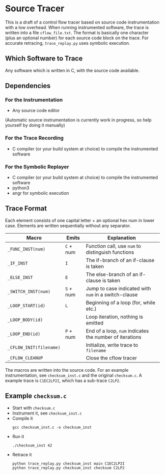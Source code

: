# Source Tracer

This is a draft of a control flow tracer based on source code instrumentation with a low overhead.
When running instrumented software, the trace is written into a file `cflow_file.txt`.
The format is basically one character (plus an optional number)
for each source code block on the trace.
For accurate retracing, `trace_replay.py` uses symbolic execution.

## Which Software to Trace

Any software which is written in C, with the source code available.

## Dependencies
### For the Instrumentation

* Any source code editor

(Automatic source instrumentation is currently work in progress, so
help yourself by doing it manually)

### For the Trace Recording

* C compiler (or your build system at choice) to compile the instrumented software

### For the Symbolic Replayer

* C compiler (or your build system at choice) to compile the instrumented software
* python3
* angr for symbolic execution

## Trace Format

Each element consists of one capital letter + an optional hex num in lower case.
Elements are written sequentially without any separator.

| Macro                   | Emits     | Explanation                                             |
|-------------------------|-----------|---------------------------------------------------------|
| `_FUNC_INST(num)`       | `C` + num | Function call, use `num` to distinguish functions       |
| `_IF_INST`              | `I`       | The if-branch of an if-clause is taken                  |
| `_ELSE_INST`            | `E`       | The else-branch of an if-clause is taken                |
| `_SWITCH_INST(num)`     | `S` + num | Jump to case indicated with `num` in a switch-clause    |
| `_LOOP_START(id)`       | `L`       | Beginning of a loop (for, while etc.)                   |
| `_LOOP_BODY(id)`        |           | Loop iteration, nothing is emitted                      |
| `_LOOP_END(id)`         | `P` + num | End of a loop, `num` indicates the number of iterations |
| `_CFLOW_INIT(filename)` |           | Initialize, write trace to `filename`                   |
| `_CFLOW_CLEANUP`        |           | Close the cflow tracer                                  |

The macros are written into the source code. For an example instrumentation, see `checksum_inst.c`
and the original `checksum.c`. A example trace is `C1EC2LP2I`, which has a sub-trace `C2LP2`.

## Example `checksum.c`

* Start with `checksum.c`
* Instrument it, see `checksum_inst.c`
* Compile it
  ```
  gcc checksum_inst.c -o checksum_inst
  ```
* Run it
  ```
  ./checksum_inst 42
  ```
* Retrace it
  ```
  python trace_replay.py checksum_inst main C1EC2LP2I
  python trace_replay.py checksum_inst checksum C2LP2
  ```
